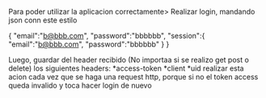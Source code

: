 Para poder utilizar la aplicacion correctamente>
Realizar login, mandando json conn este estilo

{
	"email":"b@bbb.com",
	"password":"bbbbbb",
	"session":{
		"email":"b@bbb.com",
		"password":"bbbbbb"
	}
}

Luego, guardar del header recibido (No importaa si se realizo get post o delete) los siguientes headers:
*access-token
*client
*uid
realizar esta acion cada vez que se haga una request http, porque si no el token access queda invalido y toca hacer login de nuevo